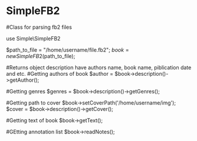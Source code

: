 # SimpleFB2
#Class for parsing fb2 files

use Simple\SimpleFB2

$path_to_file =  "/home/username/file.fb2";
$book = new SimpleFB2($path_to_file);

#Returns object description have authors name, book name, piblication date and etc.
#Getting authors of book 
$author = $book->description()->getAuthor();

#Getting genres
$genres = $book->description()->getGenres();

#Getting path to cover
$book->setCoverPath('/home/username/img');
$cover =  $book->description()->getCover();

#Getting text of book
$book->getText();

#GEtting annotation list
$book->readNotes();

